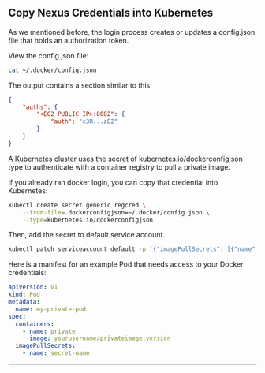## Copy Nexus Credentials into Kubernetes

As we mentioned before, the login process creates or updates a config.json file that holds an authorization token.

View the config.json file:

```bash
cat ~/.docker/config.json
```

The output contains a section similar to this:

```json
{
    "auths": {
        "<EC2_PUBLIC_IP>:8082": {
            "auth": "c3R...zE2"
        }
    }
}

```
A Kubernetes cluster uses the secret of kubernetes.io/dockerconfigjson type to authenticate with a container registry to pull a private image.

If you already ran docker login, you can copy that credential into Kubernetes:

```bash
kubectl create secret generic regcred \
    --from-file=.dockerconfigjson=~/.docker/config.json \
    --type=kubernetes.io/dockerconfigjson
```

Then, add the secret to default service account.

```bash
kubectl patch serviceaccount default -p '{"imagePullSecrets": [{"name": "secret-name"}]}'
```

Here is a manifest for an example Pod that needs access to your Docker credentials:

```yaml
apiVersion: v1
kind: Pod
metadata:
  name: my-private-pod
spec:
  containers:
    - name: private
      image: yourusername/privateimage:version
  imagePullSecrets:
    - name: secret-name
```

----------------------------------------------------------------------------------------